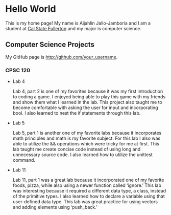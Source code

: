 # Hello World


This is my home page! My name is Aijahlin Jallo-Jamboria and I am a student at [Cal State Fullerton](http://www.fullerton.edu/) and my major is computer science.


## Computer Science Projects


My GitHub page is http://github.com/your_username.


### CPSC 120


* Lab 4
  
   Lab 4, part 2 is one of my favorites because it was my first introduction to coding a game. I enjoyed being able to play this game with my friends and show them what I learned in the lab. This project also taught me to become comfortable with asking the user for input and incorporating bool. I also learned to nest the if statements through this lab.


* Lab 5


   Lab 5, part 1 is another one of my favorite labs because it incorporates math principles and math is my favorite subject. For this lab I also was able to utilize the && operations which were tricky for me at first. This lab taught me create concise code instead of using long and unnecessary source code. I also learned how to utilize the unittest command.


* Lab 11


   Lab 11, part 1 was a great lab because it incorporated one of my favorite foods, pizza, while also using a newer function called ‘ignore.’ This lab was interesting because it required a different data type, a class, instead of the primitive types. I also learned how to declare a variable using that user-defined data type. This lab was great practice for using vectors and adding elements using ‘push_back.’ 
